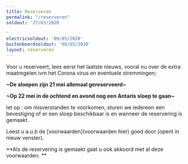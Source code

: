```yaml
---
title: Reserveren
permalink: "/reserveren"
soldout: '27/03/2020

'
electricsoldout: '09/05/2020'
buitenboordsoldout: '08/05/2020'
layout: reserveren
---
```


Voor u reserveert, lees eerst het laatste nieuws, vooral nu over de extra maatregelen ivm het Corona virus en eventuele stremmingen;

**~De sloepen zijn 21 mei allemaal gereserveerd~**

 **~Op 22 mei in de ochtend en avond nog een Antaris sloep te gaan~**


let op : om misverstanden te voorkomen, sturen we iedereen een bevestiging of er een sloep beschikbaar is en wanneer de reservering is gemaakt.

Leest u a.u.b de [voorwaarden](voorwaarden hier) goed door (opent in nieuw venster).

**Als de reservering is gemaakt gaat u ook akkoord met al deze voorwaarden. **
 

